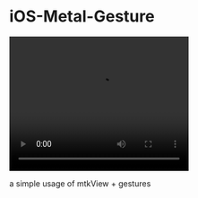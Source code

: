 # iOS-Metal-Gesture

<video src="display.mov" width="320" height="240" controls>
  Video not supported
</video>

a simple usage of mtkView + gestures


